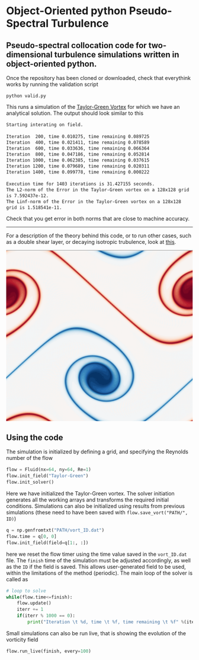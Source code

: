 # Object-Oriented python Pseudo-Spectral Turbulence

## Pseudo-spectral collocation code for two-dimensional turbulence simulations written in object-oriented python.

Once the repository has been cloned or downloaded, check that everythink works by running the validation script
```
python valid.py
```
This runs a simulation of the [Taylor-Green Vortex](https://en.wikipedia.org/wiki/Taylor%E2%80%93Green_vortex) for which we have an analytical solution. The output should look similar to this
```
Starting interating on field.

Iteration  200, time 0.010275, time remaining 0.089725
Iteration  400, time 0.021411, time remaining 0.078589
Iteration  600, time 0.033636, time remaining 0.066364
Iteration  800, time 0.047186, time remaining 0.052814
Iteration 1000, time 0.062385, time remaining 0.037615
Iteration 1200, time 0.079689, time remaining 0.020311
Iteration 1400, time 0.099778, time remaining 0.000222

Execution time for 1403 iterations is 31.427155 seconds.
The L2-norm of the Error in the Taylor-Green vortex on a 128x128 grid is 7.592437e-12.
The Linf-norm of the Error in the Taylor-Green vortex on a 128x128 grid is 1.518541e-11.
```
Check that you get error in both norms that are close to machine accuracy.

---

For a description of the theory behind this code, or to run other cases, such as a double shear layer, or decaying isotropic trubulence, look at [this]().

![shearlayer](shearlayer.png)

## Using the code

The simulation is initialized by defining a grid, and specifying the Reynolds number of the flow
```python
flow = Fluid(nx=64, ny=64, Re=1)
flow.init_field("Taylor-Green")
flow.init_solver()
```
Here we have initialized the Taylor-Green vortex. The solver initiation generates all the working arrays and transforms the required initial conditions. Simulations can also be initialized using results from previous simulations (these need to have been saved with  `flow.save_vort("PATH/", ID)`)
```python
q = np.genfromtxt("PATH/vort_ID.dat")
flow.time = q[0, 0]
flow.init_field(field=q[1:, :])
```
here we reset the flow timer using the time value saved in the `vort_ID.dat` file. The `finish` time of the simulation must be adjusted accordingly, as well as the `ID` if the field is saved. This allows user-generated field to be used, within the limitations of the method (periodic). The main loop of the solver is called as
```python
# loop to solve
while(flow.time<=finish):
    flow.update()
    iterr += 1
    if(iterr % 1000 == 0):
        print("Iteration \t %d, time \t %f, time remaining \t %f" %(iterr, flow.time, finish-flow.time))
```
Small simulations can also be run live, that is showing the evolution of the vorticity field
```python
flow.run_live(finish, every=100)
```
